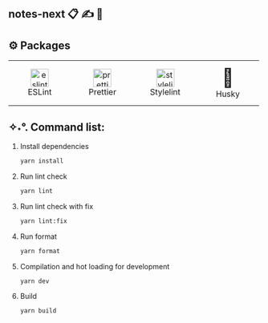 ## notes-next 📋 ✍️ 🚀

## ⚙️ Packages

<table style="max-width: 500px">
   <tr>
      <td align="center" width="110" height="90">
         <img src="https://brandeps.com/icon-download/E/Eslint-icon-vector-02.svg" width="36" height="36" alt="eslint" />
         <br>
         ESLint
      </td>
      <td align="center" width="110" height="90">
         <img src="https://brandeps.com/icon-download/P/Prettier-icon-vector-02.svg" width="36" height="36" alt="prettier" />
         <br>
         Prettier
      </td>
      <td align="center" width="110" height="90">
         <img src="https://stylelint.io/img/favicon.svg" width="36" height="36" alt="stylelint" />
         <br>
         Stylelint
      </td>
      <td align="center" width="110" height="90">
         <div style="font-size: 36px;">🐶</div>
         <div">Husky</div>
      </td>
   </tr> 
</table>

## ✧˖°. Command list:

1. Install dependencies

   ```bash
   yarn install
   ```

2. Run lint check

   ```bash
   yarn lint
   ```

3. Run lint check with fix

   ```bash
   yarn lint:fix
   ```

4. Run format

   ```bash
   yarn format
   ```

5. Compilation and hot loading for development

   ```bash
   yarn dev
   ```

6. Build

   ```bash
   yarn build
   ```

